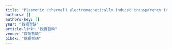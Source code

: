 ```yaml
---
title: "Plasmonic (thermal) electromagnetically induced transparency in metallic nanoparticle–quantum dot hybrid systems"
authors: []
authors-key: []
year: "数据暂缺"
article-link: "数据暂缺"
venue: "数据暂缺"
bibex: "数据暂缺"
---
```

